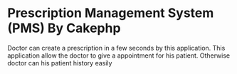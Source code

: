 # Prescription Management System (PMS) By Cakephp

<p>Doctor can create a prescription in a few seconds by this application. This application allow the doctor to give a appointment for his patient. Otherwise doctor can his patient history easily</p>
